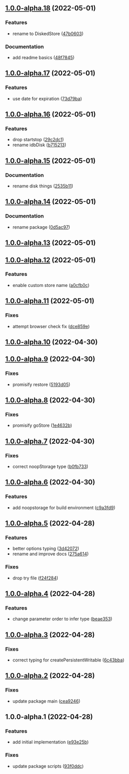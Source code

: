 

## [1.0.0-alpha.18](https://github.com/syfrtech/svelte-disk/compare/1.0.0-alpha.17...1.0.0-alpha.18) (2022-05-01)


### Features

* rename to DiskedStore ([47b0603](https://github.com/syfrtech/svelte-disk/commit/47b0603b3c60233cda4704b94627ed68018c3991))


### Documentation

* add readme basics ([48f7845](https://github.com/syfrtech/svelte-disk/commit/48f78452e177e6e8363e1e60b011d31380717cc4))

## [1.0.0-alpha.17](https://github.com/syfrtech/svelte-disk/compare/1.0.0-alpha.16...1.0.0-alpha.17) (2022-05-01)


### Features

* use date for expiration ([73d79ba](https://github.com/syfrtech/svelte-disk/commit/73d79ba74d704bb8e81eb3e75310b6a82d55d3c0))

## [1.0.0-alpha.16](https://github.com/syfrtech/svelte-disk/compare/1.0.0-alpha.15...1.0.0-alpha.16) (2022-05-01)


### Features

* drop startstop ([29c2dc1](https://github.com/syfrtech/svelte-disk/commit/29c2dc14fff2f21161d0f97a58cd516f76e60e22))
* rename idbDisk ([b715213](https://github.com/syfrtech/svelte-disk/commit/b715213539224f40c9ed8d4f575732f12a9393e6))

## [1.0.0-alpha.15](https://github.com/syfrtech/svelte-disk/compare/1.0.0-alpha.14...1.0.0-alpha.15) (2022-05-01)


### Documentation

* rename disk things ([2535b11](https://github.com/syfrtech/svelte-disk/commit/2535b117a1e96aa3ab25eed5dd2703843d8fb2f4))

## [1.0.0-alpha.14](https://github.com/syfrtech/svelte-disk/compare/1.0.0-alpha.13...1.0.0-alpha.14) (2022-05-01)


### Documentation

* rename package ([0d5ac97](https://github.com/syfrtech/svelte-disk/commit/0d5ac97a74d68ef003f4a4d7c3a9306a19092d9b))

## [1.0.0-alpha.13](https://github.com/syfrtech/svelte-storestore/compare/1.0.0-alpha.12...1.0.0-alpha.13) (2022-05-01)

## [1.0.0-alpha.12](https://github.com/syfrtech/svelte-storestore/compare/1.0.0-alpha.11...1.0.0-alpha.12) (2022-05-01)


### Features

* enable custom store name ([a0cfb0c](https://github.com/syfrtech/svelte-storestore/commit/a0cfb0cc7392f09a09da59e729412abc12dd744e))

## [1.0.0-alpha.11](https://github.com/syfrtech/svelte-storestore/compare/1.0.0-alpha.10...1.0.0-alpha.11) (2022-05-01)


### Fixes

* attempt browser check fix ([dce859e](https://github.com/syfrtech/svelte-storestore/commit/dce859efa626e9ee8ddbf2b65e73189c0c629d40))

## [1.0.0-alpha.10](https://github.com/syfrtech/svelte-storestore/compare/1.0.0-alpha.9...1.0.0-alpha.10) (2022-04-30)

## [1.0.0-alpha.9](https://github.com/syfrtech/svelte-storestore/compare/1.0.0-alpha.8...1.0.0-alpha.9) (2022-04-30)


### Fixes

* promisify restore ([5193d05](https://github.com/syfrtech/svelte-storestore/commit/5193d05b9dd6d3cc0c46f84b0d910e1b8cf2c1bd))

## [1.0.0-alpha.8](https://github.com/syfrtech/svelte-storestore/compare/1.0.0-alpha.7...1.0.0-alpha.8) (2022-04-30)


### Fixes

* promisify goStore ([1e4632b](https://github.com/syfrtech/svelte-storestore/commit/1e4632b2936300c114678efbacff86188175a1d0))

## [1.0.0-alpha.7](https://github.com/syfrtech/svelte-storestore/compare/1.0.0-alpha.6...1.0.0-alpha.7) (2022-04-30)


### Fixes

* correct noopStorage type ([b0fb733](https://github.com/syfrtech/svelte-storestore/commit/b0fb733eae7d815396a02c8b0d2754135c0aa496))

## [1.0.0-alpha.6](https://github.com/syfrtech/svelte-storestore/compare/1.0.0-alpha.5...1.0.0-alpha.6) (2022-04-30)


### Features

* add noopstorage for build environment ([c9a3fd9](https://github.com/syfrtech/svelte-storestore/commit/c9a3fd9145f04265933d199d4af97340e309f823))

## [1.0.0-alpha.5](https://github.com/syfrtech/svelte-storestore/compare/1.0.0-alpha.4...1.0.0-alpha.5) (2022-04-28)


### Features

* better options typing ([3d42072](https://github.com/syfrtech/svelte-storestore/commit/3d42072ace2a05e67ad4c07804ae42cd28adfc29))
* rename and improve docs ([275a614](https://github.com/syfrtech/svelte-storestore/commit/275a6149b250cb8627dadfbfe65c6b60881875c8))


### Fixes

* drop try file ([f24f284](https://github.com/syfrtech/svelte-storestore/commit/f24f28410dcbe8dc341746363e16e885d98a17a2))

## [1.0.0-alpha.4](https://github.com/syfrtech/svelte-storestore/compare/1.0.0-alpha.3...1.0.0-alpha.4) (2022-04-28)


### Features

* change parameter order to infer type ([beae353](https://github.com/syfrtech/svelte-storestore/commit/beae3537673a33928a1a5272513eb1d954dd04e9))

## [1.0.0-alpha.3](https://github.com/syfrtech/svelte-storestore/compare/1.0.0-alpha.2...1.0.0-alpha.3) (2022-04-28)


### Fixes

* correct typing for createPersistentWritable ([6c43bba](https://github.com/syfrtech/svelte-storestore/commit/6c43bba3fb2ecd3f980da0381e4f4c3a72eebed1))

## [1.0.0-alpha.2](https://github.com/syfrtech/svelte-storestore/compare/1.0.0-alpha.1...1.0.0-alpha.2) (2022-04-28)


### Fixes

* update package main ([cea9246](https://github.com/syfrtech/svelte-storestore/commit/cea924601b649d46837a8ccf6893d9f345914999))

## 1.0.0-alpha.1 (2022-04-28)


### Features

* add initial implementation ([e93e25b](https://github.com/syfrtech/svelte-storestore/commit/e93e25b5d2ed77f7ff60a21faa90ce454d644b51))


### Fixes

* update package scripts ([93f0ddc](https://github.com/syfrtech/svelte-storestore/commit/93f0ddc1f2c5fd0205045fb0e4e83edf70fe6f4d))
